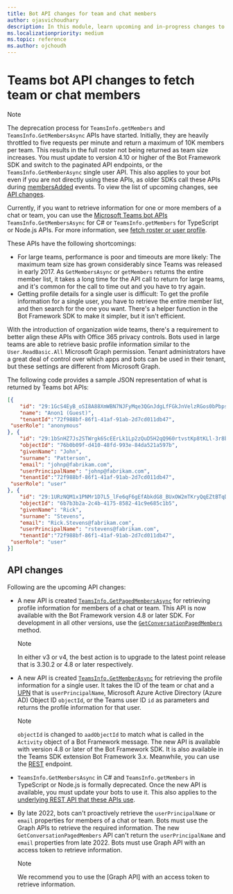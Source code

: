 ```yaml
---
title: Bot API changes for team and chat members
author: ojasvichoudhary 
description: In this module, learn upcoming and in-progress changes to the Bot APIs used for retrieving members of teams and chats
ms.localizationpriority: medium
ms.topic: reference
ms.author: ojchoudh
---
```


# Teams bot API changes to fetch team or chat members

>[!NOTE]
> The deprecation process for `TeamsInfo.getMembers` and `TeamsInfo.GetMembersAsync` APIs have started. Initially, they are heavily throttled to five requests per minute and return a maximum of 10K members per team. This results in the full roster not being returned as team size increases.
> You must update to version 4.10 or higher of the Bot Framework SDK and switch to the paginated API endpoints, or the `TeamsInfo.GetMemberAsync` single user API. This also applies to your bot even if you are not directly using these APIs, as older SDKs call these APIs during [membersAdded](../bots/how-to/conversations/subscribe-to-conversation-events.md#members-added) events. To view the list of upcoming changes, see [API changes](team-chat-member-api-changes.md#api-changes).

Currently, if you want to retrieve information for one or more members of a chat or team, you can use the [Microsoft Teams bot APIs](/microsoftteams/platform/bots/how-to/get-teams-context?tabs=dotnet#fetch-the-roster-or-user-profile) `TeamsInfo.GetMembersAsync` for C# or `TeamsInfo.getMembers` for TypeScript or Node.js APIs. For more information, see [fetch roster or user profile](../bots/how-to/get-teams-context.md#fetch-the-roster-or-user-profile).

These APIs have the following shortcomings:

* For large teams, performance is poor and timeouts are more likely: The maximum team size has grown considerably since Teams was released in early 2017. As `GetMembersAsync` or `getMembers` returns the entire member list, it takes a long time for the API call to return for large teams, and it's common for the call to time out and you have to try again.
* Getting profile details for a single user is difficult: To get the profile information for a single user, you have to retrieve the entire member list, and then search for the one you want. There's a helper function in the Bot Framework SDK to make it simpler, but it isn't efficient.

With the introduction of organization wide teams, there's a requirement to better align these APIs with Office 365 privacy controls. Bots used in large teams are able to retrieve basic profile information similar to the `User.ReadBasic.All` Microsoft Graph permission. Tenant administrators have a great deal of control over which apps and bots can be used in their tenant, but these settings are different from Microsoft Graph.

The following code provides a sample JSON representation of what is returned by Teams bot APIs:

```json
[{
    "id": "29:1GcS4EyB_oSI8A88XmWBN7NJFyMqe3QGnJdgLfFGkJnVelzRGos0bPbpsfJjcbAD22bmKc4GMbrY2g4JDrrA8vM06X1-cHHle4zOE6U4ttcc",
    "name": "Anon1 (Guest)",
    "tenantId":"72f988bf-86f1-41af-91ab-2d7cd011db47",
 "userRole": "anonymous"
}, {
    "id": "29:1bSnHZ7Js2STWrgk6ScEErLk1Lp2zQuD5H2qQ960rtvstKp8tKLl-3r8b6DoW0QxZimuTxk_kupZ1DBMpvIQQUAZL-PNj0EORDvRZXy8kvWk",
    "objectId": "76b0b09f-d410-48fd-993e-84da521a597b",
    "givenName": "John",
    "surname": "Patterson",
    "email": "johnp@fabrikam.com",
    "userPrincipalName": "johnp@fabrikam.com",
    "tenantId":"72f988bf-86f1-41af-91ab-2d7cd011db47",
 "userRole": "user"
}, {
    "id": "29:1URzNQM1x1PNMr1D7L5_lFe6qF6gEfAbkdG8_BUxOW2mTKryQqEZtBTqDt10-MghkzjYDuUj4KG6nvg5lFAyjOLiGJ4jzhb99WrnI7XKriCs",
    "objectId": "6b7b3b2a-2c4b-4175-8582-41c9e685c1b5",
    "givenName": "Rick",
    "surname": "Stevens",
    "email": "Rick.Stevens@fabrikam.com",
    "userPrincipalName": "rstevens@fabrikam.com",
    "tenantId":"72f988bf-86f1-41af-91ab-2d7cd011db47",
 "userRole": "user"
}]
```

## API changes

Following are the upcoming API changes:

* A new API is created [`TeamsInfo.GetPagedMembersAsync`](/microsoftteams/platform/bots/how-to/get-teams-context?tabs=dotnet#fetch-the-roster-or-user-profile) for retrieving profile information for members of a chat or team. This API is now available with the Bot Framework version 4.8 or later SDK. For development in all other versions, use the [`GetConversationPagedMembers`](/dotnet/api/microsoft.bot.connector.conversationsextensions.getconversationpagedmembersasync?view=botbuilder-dotnet-stable&preserve-view=true) method.

    > [!NOTE]
    > In either v3 or v4, the best action is to upgrade to the latest point release that is 3.30.2 or 4.8 or later respectively.

* A new API is created [`TeamsInfo.GetMemberAsync`](/microsoftteams/platform/bots/how-to/get-teams-context?tabs=dotnet#get-single-member-details) for retrieving the profile information for a single user. It takes the ID of the team or chat and a [UPN](/windows/win32/ad/naming-properties#userprincipalname) that is `userPrincipalName`, Microsoft Azure Active Directory (Azure AD) Object ID `objectId`, or the Teams user ID `id` as parameters and returns the profile information for that user.

    > [!NOTE]
    > `objectId` is changed to `aadObjectId` to match what is called in the `Activity` object of a Bot Framework message. The new API is available with version 4.8 or later of the Bot Framework SDK. It is also available in the Teams SDK extension Bot Framework 3.x. Meanwhile, you can use the [REST](/microsoftteams/platform/bots/how-to/get-teams-context?tabs=json#get-single-member-details) endpoint.

* `TeamsInfo.GetMembersAsync` in C# and `TeamsInfo.getMembers` in TypeScript or Node.js is formally deprecated. Once the new API is available, you must update your bots to use it. This also applies to the [underlying REST API that these APIs use](/microsoftteams/platform/bots/how-to/get-teams-context?tabs=json#tabpanel_CeZOj-G++Q_json).
* By late 2022, bots can't proactively retrieve the `userPrincipalName` or `email` properties for members of a chat or team. Bots must use the Graph APIs to retrieve the required information. The new `GetConversationPagedMembers` API can't return the `userPrincipalName` and `email` properties from late 2022. Bots must use Graph API with an access token to retrieve information.

    > [!NOTE]
    > We recommend you to use the [Graph API] with an access token to retrieve information.
